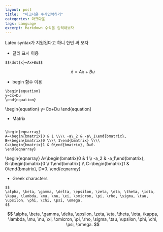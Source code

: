 ```yaml
---
layout: post
title:  "마크다운 수식입력하기"
categories: 마크다운
tags: Language
excerpt: Markdown 수식을 입력해보자
---
```


Latex syntax가 지원된다고 하니 한번 써 보자

* 달러 표시 이용

~~~~
$$\dot{x}=Ax+Bu$$
~~~~

$$ 
\dot{x}=Ax+Bu
$$

* begin 함수 이용

~~~~
\begin{equation}
y=Cx+Du
\end{equation}
~~~~

\begin{equation}
y=Cx+Du
\end{equation}

* Matrix

~~~~

\begin{eqnarray}
A=\begin{bmatrix}0 & 1 \\\\ -a\_2 & -a\_1\end{bmatrix}, B=\begin{bmatrix}0 \\\\ 1\end{bmatrix} \\\\
C=\begin{bmatrix}1 & 0\end{bmatrix}, D=0.
\end{eqnarray}

~~~~

\begin{eqnarray}
A=\begin{bmatrix}0 & 1 \\\\ -a\_2 & -a\_1\end{bmatrix}, B=\begin{bmatrix}0 \\\\ 1\end{bmatrix} \\\\
C=\begin{bmatrix}1 & 0\end{bmatrix}, D=0.
\end{eqnarray}


* Greek characters

~~~~
$$
\alpha, \beta, \gamma, \delta, \epsilon, \zeta, \eta, \theta, \iota, \kapa, \lambda, \mu, \nu, \xi, \omicron, \pi, \rho, \sigma, \tau, \upsilon, \phi, \chi, \psi, \omega.
$$
~~~~

$$
\alpha, \beta, \gamma, \delta, \epsilon, \zeta, \eta, \theta, \iota, \kappa, \lambda, \mu, \nu, \xi, \omicron, \pi, \rho, \sigma, \tau, \upsilon, \phi, \chi, \psi, \omega.
$$

